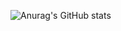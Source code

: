 ![Anurag's GitHub stats](https://github-readme-stats.vercel.app/api?username=abnervital_icons=true&theme=merko)
